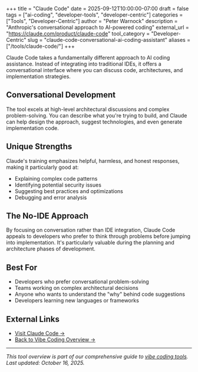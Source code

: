 +++
title = "Claude Code"
date = 2025-09-12T10:00:00-07:00
draft = false
tags = ["ai-coding", "developer-tools", "developer-centric"]
categories = ["Tools", "Developer-Centric"]
author = "Peter Warnock"
description = "Anthropic's conversational approach to AI-powered coding"
external_url = "https://claude.com/product/claude-code"
tool_category = "Developer-Centric"
slug = "claude-code-conversational-ai-coding-assistant"
aliases = ["/tools/claude-code/"]
+++

Claude Code takes a fundamentally different approach to AI coding assistance. Instead of integrating into traditional IDEs, it offers a conversational interface where you can discuss code, architectures, and implementation strategies.

## Conversational Development

The tool excels at high-level architectural discussions and complex problem-solving. You can describe what you're trying to build, and Claude can help design the approach, suggest technologies, and even generate implementation code.

## Unique Strengths

Claude's training emphasizes helpful, harmless, and honest responses, making it particularly good at:
- Explaining complex code patterns
- Identifying potential security issues
- Suggesting best practices and optimizations
- Debugging and error analysis

## The No-IDE Approach

By focusing on conversation rather than IDE integration, Claude Code appeals to developers who prefer to think through problems before jumping into implementation. It's particularly valuable during the planning and architecture phases of development.

## Best For

- Developers who prefer conversational problem-solving
- Teams working on complex architectural decisions
- Anyone who wants to understand the "why" behind code suggestions
- Developers learning new languages or frameworks

## External Links

- [Visit Claude Code →](https://claude.com/product/claude-code)
- [Back to Vibe Coding Overview →](/posts/vibe-coding-revolution/)

---

*This tool overview is part of our comprehensive guide to [vibe coding tools](/posts/vibe-coding-revolution/). Last updated: October 16, 2025.*
